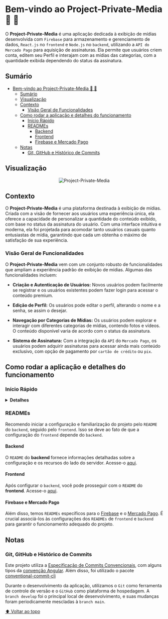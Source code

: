 # Bem-vindo ao Project-Private-Media 🎥 📸

O __Project-Private-Media__ é uma aplicação dedicada à exibição de mídias desenvolvida com `Firebase` para armazenamento e gerenciamento de dados, `React.js` no `frontend` e `Node.js` no `backend`, utilizando a `API do Mercado Pago` para aquisição de assinaturas. Ela permite que usuários criem conta, editem seu Perfil e interajam com as mídias das categorias, com a quantidade exibida dependendo do status da assinatura.

## Sumário

- [Bem-vindo ao Project-Private-Media 🎥 📸](#bem-vindo-ao-project-private-media--)
  - [Sumário](#sumário)
  - [Visualização](#visualização)
  - [Contexto](#contexto)
    - [Visão Geral de Funcionalidades](#visão-geral-de-funcionalidades)
  - [Como rodar a aplicação e detalhes do funcionamento](#como-rodar-a-aplicação-e-detalhes-do-funcionamento)
    - [Início Rápido](#início-rápido)
    - [READMEs](#readmes)
      - [Backend](#backend)
      - [Frontend](#frontend)
      - [Firebase e Mercado Pago](#firebase-e-mercado-pago)
  - [Notas](#notas)
    - [Git, GitHub e Histórico de Commits](#git-github-e-histórico-de-commits)

## Visualização

<div align="center">

<!-- Adicione a URL da imagem aqui -->

![Project-Private-Media](https://github.com/imsamuelcovalero/Project-Private-Media/assets/98184355/9d4da60a-f1a7-4e6f-84ae-93199ffe8f1b)

</div>

## Contexto

O __Project-Private-Media__ é uma plataforma destinada à exibição de mídias. Criada com a visão de fornecer aos usuários uma experiência única, ela oferece a capacidade de personalizar a quantidade do conteúdo exibido, com base no status da assinatura do usuário. Com uma interface intuitiva e moderna, ela foi projetada para acomodar tanto usuários casuais quanto entusiastas de mídia, garantindo que cada um obtenha o máximo de satisfação de sua experiência.

### Visão Geral de Funcionalidades

O __Project-Private-Media__ vem com um conjunto robusto de funcionalidades que ampliam a experiência padrão de exibição de mídias. Algumas das funcionalidades incluem:

- __Criação e Autenticação de Usuários:__ Novos usuários podem facilmente se registrar e os usuários existentes podem fazer login para acessar o conteúdo premium.
  
- __Edição de Perfil:__ Os usuários pode editar o perfil, alterando o nome e a senha, se assim o desejar.

- __Navegação por Categorias de Mídias:__ Os usuários podem explorar e interagir com diferentes categorias de mídias, contendo fotos e vídeos. O conteúdo disponível varia de acordo com o status da assinatura.

- __Sistema de Assinatura:__ Com a integração da `API` do `Mercado Pago`, os usuários podem adquirir assinaturas para acessar ainda mais conteúdo exclusivo, com opção de pagamento por `cartão de crédito` ou `pix`.

## Como rodar a aplicação e detalhes do funcionamento

### Início Rápido

<details>
<summary><strong>Detalhes</strong></summary>

Para começar, clone o repositório em sua máquina local.

  ```bash
  git clone git@github.com:imsamuelcovalero/Project-Private-Media
  ```

1. Navegue até o diretório raiz do projeto no terminal usando: `cd Project-Private-Media`.
2. Acesse o diretório `backend` e execute `npm install` para instalar as dependências.
3. Inicie o servidor com `npm run dev`.
4. A aplicação estará rodando na porta `3001`.
5. Agora, acesse o diretório `frontend` e execute `npm install` para instalar as dependências.
6. Execute `npm start` para iniciar a aplicação frontend.
7. A aplicação `frontend` estará rodando em `http://localhost:3000`.
8. Lembre-se de configurar o `Firebase`, registrar sua aplicação no `Mercado Pago` definir as variáveis de ambiente. Instruções detalhadas sobre esses passos estão disponíveis nos `READMEs` específicos de cada diretório.

**Informações detalhadas sobre o funcionamento da aplicação podem ser encontradas nos `README` do `frontend` e do `backend`.**

</details>

### READMEs

Recomendo iniciar a configuração e familiarização do projeto pelo `README` do `backend`, seguido pelo `frontend`. Isso se deve ao fato de que a configuração do `frontend` depende do `backend`.

#### Backend

O `README` do __backend__ fornece informações detalhadas sobre a configuração e os recursos do lado do servidor. Acesse-o [aqui](backend/README.md).

#### Frontend

Após configurar o `backend`, você pode prosseguir com o `README` do __frontend__. Acesse-o [aqui](frontend/README.md).

#### Firebase e Mercado Pago

Além disso, temos `READMEs` específicos para o [Firebase](Firebase.md) e o [Mercado Pago](MercadoPago.md). É crucial associá-los às configurações dos `READMEs` de `frontend` e `backend` para garantir o funcionamento adequado do projeto.

## Notas

### Git, GitHub e Histórico de Commits

Este projeto utiliza a [Especificação de Commits Convencionais](https://www.conventionalcommits.org/en/v1.0.0/), com alguns tipos da [convenção Angular](https://github.com/angular/angular/blob/22b96b9/CONTRIBUTING.md#-commit-message-guidelines). Além disso, foi utilizado o pacote [conventional-commit-cli](https://www.npmjs.com/package/conventional-commit-cli)

Durante o desenvolvimento da aplicação, utilizamos o `Git` como ferramenta de controle de versão e o `GitHub` como plataforma de hospedagem. A `branch develop` foi o principal local de desenvolvimento, e suas mudanças foram periodicamente mescladas à `branch main`.

[⬆ Voltar ao topo](#sumário)
